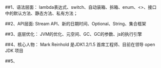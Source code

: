 
##1、语法层面：
lambda表达式、switch、自动装箱、拆箱、enum、<>、接口中的默认方法、静态方法、私有方法；

##2、API层面:
Stream API、新的日期时间、Optional、String、集合框架

##3、底层优化：
JVM的优化、元空间、GC、GC的参数、js的执行引擎

##4、核心人物：
Mark Reinhold 是JDK1.2/1.5 首席工程师、目前在领导 open JDK 项目

##5、
